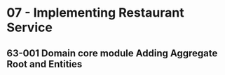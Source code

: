 # 07 - Implementing Restaurant Service

## 63-001 Domain core module Adding Aggregate Root and Entities